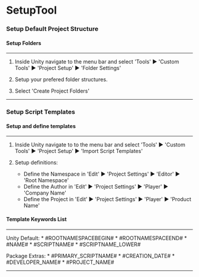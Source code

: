 # SetupTool #

### Setup Default Project Structure ###

#### Setup Folders ####

---

1. Inside Unity navigate to the menu bar and select 'Tools' ▶ 'Custom Tools' ▶ 'Project Setup' ▶ 'Folder Settings'

2. Setup your prefered folder structures. 

3. Select 'Create Project Folders'

---

### Setup Script Templates ###

#### Setup and define templates ####

---

1. Inside Unity navigate to to the menu bar and select 'Tools' ▶ 'Custom Tools' ▶ 'Project Setup' ▶ 'Import Script Templates'

2. Setup definitions:

	* Define the Namespace in 'Edit' ▶ 'Project Settings' ▶ 'Editor' ▶ 'Root Namespace'    
	* Define the Author in 'Edit' ▶ 'Project Settings' ▶ 'Player' ▶ 'Company Name'         
	* Define the Project in 'Edit' ▶ 'Project Settings' ▶ 'Player' ▶ 'Product Name'        

#### Template Keywords List #### 

---

Unity Default:
	* #ROOTNAMESPACEBEGIN#
	* #ROOTNAMESPACEEND#
	* #NAME#
	* #SCRIPTNAME#
	* #SCRIPTNAME_LOWER#

Package Extras:
	* #PRIMARY_SCRIPTNAME#
	* #CREATION_DATE#
	* #DEVELOPER_NAME#
	* #PROJECT_NAME#

---